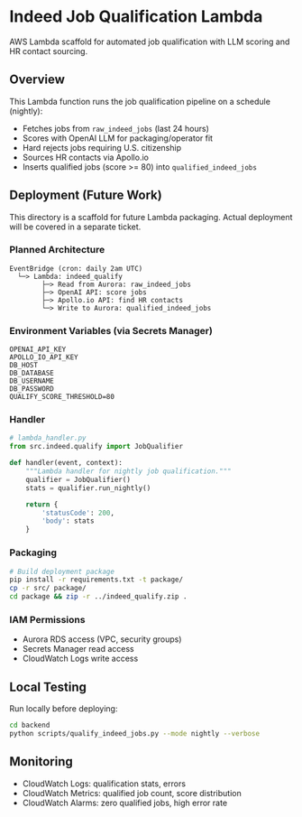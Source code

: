 # Indeed Job Qualification Lambda

AWS Lambda scaffold for automated job qualification with LLM scoring and HR contact sourcing.

## Overview

This Lambda function runs the job qualification pipeline on a schedule (nightly):
- Fetches jobs from `raw_indeed_jobs` (last 24 hours)
- Scores with OpenAI LLM for packaging/operator fit
- Hard rejects jobs requiring U.S. citizenship
- Sources HR contacts via Apollo.io
- Inserts qualified jobs (score >= 80) into `qualified_indeed_jobs`

## Deployment (Future Work)

This directory is a scaffold for future Lambda packaging. Actual deployment will be covered in a separate ticket.

### Planned Architecture

```
EventBridge (cron: daily 2am UTC)
  └─> Lambda: indeed_qualify
        ├─> Read from Aurora: raw_indeed_jobs
        ├─> OpenAI API: score jobs
        ├─> Apollo.io API: find HR contacts
        └─> Write to Aurora: qualified_indeed_jobs
```

### Environment Variables (via Secrets Manager)

```
OPENAI_API_KEY
APOLLO_IO_API_KEY
DB_HOST
DB_DATABASE
DB_USERNAME
DB_PASSWORD
QUALIFY_SCORE_THRESHOLD=80
```

### Handler

```python
# lambda_handler.py
from src.indeed.qualify import JobQualifier

def handler(event, context):
    """Lambda handler for nightly job qualification."""
    qualifier = JobQualifier()
    stats = qualifier.run_nightly()

    return {
        'statusCode': 200,
        'body': stats
    }
```

### Packaging

```bash
# Build deployment package
pip install -r requirements.txt -t package/
cp -r src/ package/
cd package && zip -r ../indeed_qualify.zip .
```

### IAM Permissions

- Aurora RDS access (VPC, security groups)
- Secrets Manager read access
- CloudWatch Logs write access

## Local Testing

Run locally before deploying:

```bash
cd backend
python scripts/qualify_indeed_jobs.py --mode nightly --verbose
```

## Monitoring

- CloudWatch Logs: qualification stats, errors
- CloudWatch Metrics: qualified job count, score distribution
- CloudWatch Alarms: zero qualified jobs, high error rate
